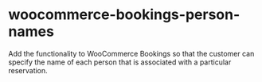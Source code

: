 woocommerce-bookings-person-names
=================================

Add the functionality to WooCommerce Bookings so that the customer can specify the name of each person that is associated with a particular reservation.
